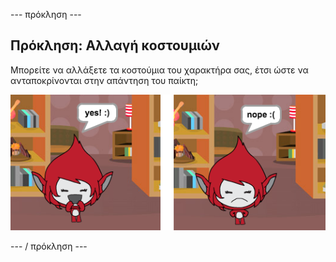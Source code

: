 \--- πρόκληση \---

## Πρόκληση: Αλλαγή κοστουμιών

Μπορείτε να αλλάξετε τα κοστούμια του χαρακτήρα σας, έτσι ώστε να ανταποκρίνονται στην απάντηση του παίκτη;

![screenshot](images/brain-costume.png)

\--- / πρόκληση \---